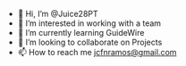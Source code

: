 - 👋 Hi, I’m @Juice28PT
- 👀 I’m interested in working with a team
- 🌱 I’m currently learning GuideWire
- 💞️ I’m looking to collaborate on Projects
- 📫 How to reach me jcfnramos@gmail.com

<!---
Juice28PT/Juice28PT is a ✨ special ✨ repository because its `README.md` (this file) appears on your GitHub profile.
You can click the Preview link to take a look at your changes.
--->
